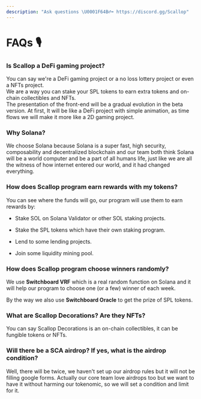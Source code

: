 ```yaml
---
description: "Ask questions \U0001F64B‍♂️➡ https://discord.gg/Scallop"
---
```


# FAQs 🎙

### Is Scallop a DeFi gaming project?

You can say we're a DeFi gaming project or a no loss lottery project or even a NFTs project.  
We are a way you can stake your SPL tokens to earn extra tokens and on-chain collectibles and NFTs.  
The presentation of the front-end will be a gradual evolution in the beta version. At first, It will be like a DeFi project with simple animation, as time flows we will make it more like a 2D gaming project.



### **Why Solana?**

We choose Solana because Solana is a super fast, high security, composability and decentralized blockchain and our team both think Solana will be a world computer and be a part of all humans life, just like we are all the witness of how internet entered our world, and it had changed everything. 



### How does Scallop program earn rewards with my tokens?

You can see where the funds will go, our program will use them to earn rewards by:

* Stake SOL on Solana Validator or other SOL staking projects.
* 
  Stake the SPL tokens which have their own staking program.

* 
  Lend to some lending projects.

* 
  Join some liquidity mining pool.

### 

### How does Scallop program choose winners randomly?

We use **Switchboard VRF** which is a real random function on Solana and it will help our program to choose one \(or a few\) winner of each week.

By the way we also use **Switchboard Oracle** to get the prize of SPL tokens.  


### What are Scallop Decorations? Are they NFTs?

You can say Scallop Decorations is an on-chain collectibles, it can be fungible tokens or NFTs.



### Will there be a SCA airdrop? If yes, what is the airdrop condition?

Well, there will be twice, we haven't set up our airdrop rules but it will not be filling google forms. Actually our core team love airdrops too but we want to have it without harming our tokenomic, so we will set a condition and limit for it.

